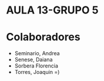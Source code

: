 # AULA 13-GRUPO 5
# Colaboradores #
* Seminario, Andrea
* Senese, Daiana
* Sorbera Florencia
* Torres, Joaquin
=)
